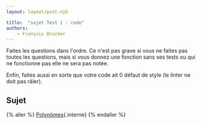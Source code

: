 ```yaml
---
layout: layout/post.njk

title:  "sujet Test 1 : code"
authors:
    - François Brucker
---
```


Faites les questions dans l'ordre. Ce n'est pas grave si vous ne faites pas toutes les questions, mais si vous donnez une fonction sans ses tests ou qui ne fonctionne pas elle ne sera pas notée.

Enfin, faites aussi en sorte que votre code ait 0 défaut de style (le linter ne doit pas râler).

## Sujet

{% aller %}
[Polynômes](/cours/coder-et-développer/projet-codes/#polynomes){.interne}
{% endaller %}

